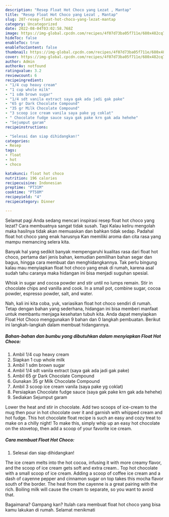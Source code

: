 ```yaml
---
description: "Resep Float Hot Choco yang Lezat , Mantap"
title: "Resep Float Hot Choco yang Lezat , Mantap"
slug: 207-resep-float-hot-choco-yang-lezat-mantap
category: Uncategorized
date: 2022-08-04T03:02:58.768Z
image: https://img-global.cpcdn.com/recipes/4f07d73ba05f711e/680x482cq70/float-hot-choco-foto-resep-utama.jpg
hideToc: false
enableToc: true
enableTocContent: false
thumbnail: https://img-global.cpcdn.com/recipes/4f07d73ba05f711e/680x482cq70/float-hot-choco-foto-resep-utama.jpg
cover: https://img-global.cpcdn.com/recipes/4f07d73ba05f711e/680x482cq70/float-hot-choco-foto-resep-utama.jpg
author: Admin
authorAv: notfound
ratingvalue: 3.2
reviewcount: 6
recipeingredient:
- "1/4 cup heavy cream"
- "1 cup whole milk"
- "1 sdm brown sugar"
- "1/4 sdt vanila extract saya gak ada jadi gak pake"
- "65 gr Dark Chocolate Compound"
- "35 gr Milk Chocolate Compound"
- "3 scoop ice cream vanila saya pake yg coklat"
- " Chocolate fudge sauce saya gak pake krn gak ada hehehe"
- "Sejumput garam"
recipeinstructions:

- "Selesai dan siap dihidangkan!"
categories:
- Resep
tags:
- float
- hot
- choco

katakunci: float hot choco 
nutrition: 196 calories
recipecuisine: Indonesian
preptime: "PT31M"
cooktime: "PT58M"
recipeyield: "4"
recipecategory: Dinner

---
```



Selamat pagi Anda sedang mencari inspirasi resep float hot choco yang lezat? Cara membuatnya sangat tidak susah. Tapi Kalau keliru mengolah maka hasilnya tidak akan memuaskan dan bahkan tidak sedap. Padahal float hot choco yang enak harusnya Kan memiliki aroma dan cita rasa yang mampu memancing selera kita.


Banyak hal yang sedikit banyak mempengaruhi kualitas rasa dari float hot choco, pertama dari jenis bahan, kemudian pemilihan bahan segar dan bagus, hingga cara membuat dan menghidangkannya. Tak perlu bingung kalau mau menyiapkan float hot choco yang enak di rumah, karena asal sudah tahu caranya maka hidangan ini bisa menjadi suguhan spesial.

Whisk in sugar and cocoa powder and stir until no lumps remain. Stir in chocolate chips and vanilla and cook. In a small pot, combine sugar, cocoa powder, espresso powder, salt, and water.


Nah, kali ini kita coba, yuk, variasikan float hot choco sendiri di rumah. Tetap dengan bahan yang sederhana, hidangan ini bisa memberi manfaat untuk membantu menjaga kesehatan tubuh kita. Anda dapat menyiapkan Float Hot Choco menggunakan 9 bahan dan 0 langkah pembuatan. Berikut ini langkah-langkah dalam membuat hidangannya.

<!--inarticleads1-->

##### Bahan-bahan dan bumbu yang dibutuhkan dalam menyiapkan Float Hot Choco:

1. Ambil 1/4 cup heavy cream
1. Siapkan 1 cup whole milk
1. Ambil 1 sdm brown sugar
1. Ambil 1/4 sdt vanila extract (saya gak ada jadi gak pake)
1. Ambil 65 gr Dark Chocolate Compound
1. Gunakan 35 gr Milk Chocolate Compound
1. Ambil 3 scoop ice cream vanila (saya pake yg coklat)
1. Persiapkan  Chocolate fudge sauce (saya gak pake krn gak ada hehehe)
1. Sediakan Sejumput garam


Lower the heat and stir in chocolate. Add two scoops of ice-cream to the mug then pour in hot chocolate over it and garnish with whipped cream and hot fudge. This hot chocolate float recipe is such an easy and cozy treat to make on a chilly night! To make this, simply whip up an easy hot chocolate on the stovetop, then add a scoop of your favorite ice cream. 

<!--inarticleads2-->

##### Cara membuat Float Hot Choco:


1. Selesai dan siap dihidangkan!

The ice cream melts into the hot cocoa, infusing it with more creamy flavor, and the scoop of ice cream gets soft and extra cream.. Top hot chocolate with a small scoop of ice cream. Adding a scoop of coffee ice cream and a dash of cayenne pepper and cinnamon sugar on top takes this mocha flavor south of the border. The heat from the cayenne is a great pairing with the rich. Boiling milk will cause the cream to separate, so you want to avoid that. 

Bagaimana? Gampang kan? Itulah cara membuat float hot choco yang bisa kamu lakukan di rumah. Selamat menikmati

